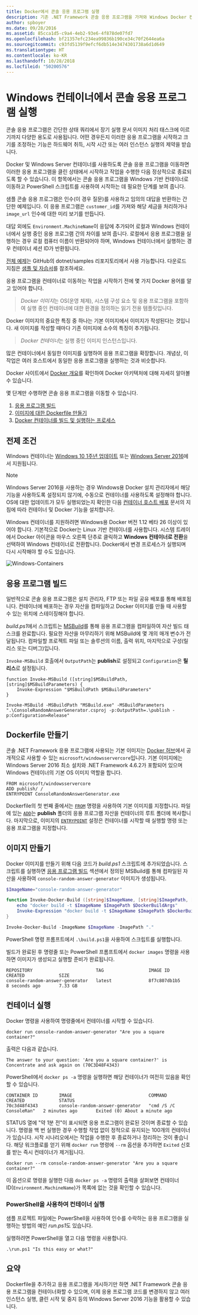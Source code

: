 ```yaml
---
title: Docker에서 콘솔 응용 프로그램 실행
description: 기존 .NET Framework 콘솔 응용 프로그램을 가져와 Windows Docker 컨테이너에서 실행하는 방법을 알아봅니다.
author: spboyer
ms.date: 09/28/2016
ms.assetid: 85cca1d5-c9a4-4eb2-93e6-4f878de07fd7
ms.openlocfilehash: bf21357efc234ea99836b190ce34c70f2644ea6a
ms.sourcegitcommit: c93fd5139f9efcf6db514e3474301738a6d1d649
ms.translationtype: HT
ms.contentlocale: ko-KR
ms.lasthandoff: 10/28/2018
ms.locfileid: "50200576"
---
```

# <a name="running-console-applications-in-windows-containers"></a>Windows 컨테이너에서 콘솔 응용 프로그램 실행

콘솔 응용 프로그램은 간단한 상태 쿼리에서 장기 실행 문서 이미지 처리 태스크에 이르기까지 다양한 용도로 사용됩니다. 어떤 경우든지 이러한 응용 프로그램을 시작하고 크기를 조정하는 기능은 하드웨어 취득, 시작 시간 또는 여러 인스턴스 실행의 제약을 받습니다.

Docker 및 Windows Server 컨테이너를 사용하도록 콘솔 응용 프로그램을 이동하면 이러한 응용 프로그램을 클린 상태에서 시작하고 작업을 수행한 다음 정상적으로 종료되도록 할 수 있습니다. 이 항목에서는 콘솔 응용 프로그램을 Windows 기반 컨테이너로 이동하고 PowerShell 스크립트를 사용하여 시작하는 데 필요한 단계를 보여 줍니다.

샘플 콘솔 응용 프로그램은 인수(이 경우 질문)를 사용하고 임의의 대답을 반환하는 간단한 예제입니다. 이 응용 프로그램은 `customer_id`를 가져와 해당 세금을 처리하거나 `image_url` 인수에 대한 미리 보기를 만듭니다.

대답 외에도 `Environment.MachineName`이 응답에 추가되어 로컬과 Windows 컨테이너에서 실행 중인 응용 프로그램 간의 차이를 보여 줍니다. 로컬에서 응용 프로그램을 실행하는 경우 로컬 컴퓨터 이름이 반환되어야 하며, Windows 컨테이너에서 실행하는 경우 컨테이너 세션 ID가 반환됩니다.

[전체 예제](https://github.com/dotnet/samples/tree/master/framework/docker/ConsoleRandomAnswerGenerator)는 GitHub의 dotnet/samples 리포지토리에서 사용 가능합니다. 다운로드 지침은 [샘플 및 자습서](../../samples-and-tutorials/index.md#viewing-and-downloading-samples)를 참조하세요.

응용 프로그램을 컨테이너로 이동하는 작업을 시작하기 전에 몇 가지 Docker 용어를 알고 있어야 합니다.

> *Docker 이미지*는 OS(운영 체제), 시스템 구성 요소 및 응용 프로그램을 포함하여 실행 중인 컨테이너에 대한 환경을 정의하는 읽기 전용 템플릿입니다.

Docker 이미지의 중요한 특징 중 하나는 기본 이미지에서 이미지가 작성된다는 것입니다. 새 이미지를 작성할 때마다 기존 이미지에 소수의 특징이 추가됩니다. 

> *Docker 컨테이너*는 실행 중인 이미지 인스턴스입니다. 

많은 컨테이너에서 동일한 이미지를 실행하여 응용 프로그램을 확장합니다.
개념상, 이 작업은 여러 호스트에서 동일한 응용 프로그램을 실행하는 것과 비슷합니다.

Docker 사이트에서 [Docker 개요](https://docs.docker.com/engine/understanding-docker/)를 확인하여 Docker 아키텍처에 대해 자세히 알아볼 수 있습니다. 

몇 단계만 수행하면 콘솔 응용 프로그램을 이동할 수 있습니다.

1. [응용 프로그램 빌드](#building-the-application)
1. [이미지에 대한 Dockerfile 만들기](#creating-the-dockerfile)
1. [Docker 컨테이너를 빌드 및 실행하는 프로세스](#creating-the-image)

## <a name="prerequisites"></a>전제 조건
Windows 컨테이너는 [Windows 10 1주년 업데이트](https://www.microsoft.com/en-us/software-download/windows10/) 또는 [Windows Server 2016](https://www.microsoft.com/en-us/cloud-platform/windows-server)에서 지원됩니다.

> [!NOTE]
>Windows Server 2016을 사용하는 경우 Windows용 Docker 설치 관리자에서 해당 기능을 사용하도록 설정되지 않기에, 수동으로 컨테이너를 사용하도록 설정해야 합니다. OS에 대한 업데이트가 모두 실행되었는지 확인한 다음 [컨테이너 호스트 배포](/virtualization/windowscontainers/deploy-containers/deploy-containers-on-server) 문서의 지침에 따라 컨테이너 및 Docker 기능을 설치합니다.

Windows 컨테이너를 지원하려면 Windows용 Docker 버전 1.12 베타 26 이상이 있어야 합니다. 기본적으로 Docker는 Linux 기반 컨테이너를 사용합니다. 시스템 트레이에서 Docker 아이콘을 마우스 오른쪽 단추로 클릭하고 **Windows 컨테이너로 전환**을 선택하여 Windows 컨테이너로 전환합니다. Docker에서 변경 프로세스가 실행되며 다시 시작해야 할 수도 있습니다.

![Windows-Containers](./media/console/SwitchContainer.png)

## <a name="building-the-application"></a>응용 프로그램 빌드
일반적으로 콘솔 응용 프로그램은 설치 관리자, FTP 또는 파일 공유 배포를 통해 배포됩니다. 컨테이너에 배포하는 경우 자산을 컴파일하고 Docker 이미지를 만들 때 사용할 수 있는 위치에 스테이징해야 합니다.

*build.ps1*에서 스크립트는 [MSBuild](/visualstudio/msbuild/msbuild)를 통해 응용 프로그램을 컴파일하여 자산 빌드 태스크를 완료합니다. 필요한 자산을 마무리하기 위해 MSBuild에 몇 개의 매개 변수가 전달됩니다. 컴파일할 프로젝트 파일 또는 솔루션의 이름, 출력 위치, 마지막으로 구성(릴리스 또는 디버그)입니다.

`Invoke-MSBuild` 호출에서 `OutputPath`는 **publish**로 설정되고 `Configuration`은 **릴리스**로 설정됩니다. 

```
function Invoke-MSBuild ([string]$MSBuildPath, [string]$MSBuildParameters) {
    Invoke-Expression "$MSBuildPath $MSBuildParameters"
}

Invoke-MSBuild -MSBuildPath "MSBuild.exe" -MSBuildParameters ".\ConsoleRandomAnswerGenerator.csproj -p:OutputPath=.\publish -p:Configuration=Release"
```

## <a name="creating-the-dockerfile"></a>Dockerfile 만들기
콘솔 .NET Framework 응용 프로그램에 사용되는 기본 이미지는 [Docker 허브](https://hub.docker.com/r/microsoft/windowsservercore/)에서 공개적으로 사용할 수 있는 `microsoft/windowsservercore`입니다. 기본 이미지에는 Windows Server 2016 최소 설치와 .NET Framework 4.6.2가 포함되어 있으며 Windows 컨테이너의 기본 OS 이미지 역할을 합니다.

```
FROM microsoft/windowsservercore
ADD publish/ /
ENTRYPOINT ConsoleRandomAnswerGenerator.exe
```
Dockerfile의 첫 번째 줄에서는 [`FROM`](https://docs.docker.com/engine/reference/builder/#/from) 명령을 사용하여 기본 이미지를 지정합니다. 파일에 있는 [`ADD`](https://docs.docker.com/engine/reference/builder/#/add)는 **publish** 폴더의 응용 프로그램 자산을 컨테이너의 루트 폴더에 복사합니다. 마지막으로, 이미지의 [`ENTRYPOINT`](https://docs.docker.com/engine/reference/builder/#/entrypoint) 설정은 컨테이너를 시작할 때 실행할 명령 또는 응용 프로그램을 지정합니다. 

## <a name="creating-the-image"></a>이미지 만들기
Docker 이미지를 만들기 위해 다음 코드가 *build.ps1* 스크립트에 추가되었습니다. 스크립트를 실행하면 [응용 프로그램 빌드](#building-the-application) 섹션에서 정의된 MSBuild를 통해 컴파일된 자산을 사용하여 `console-random-answer-generator` 이미지가 생성됩니다.

```powershell
$ImageName="console-random-answer-generator"

function Invoke-Docker-Build ([string]$ImageName, [string]$ImagePath, [string]$DockerBuildArgs = "") {
    echo "docker build -t $ImageName $ImagePath $DockerBuildArgs"
    Invoke-Expression "docker build -t $ImageName $ImagePath $DockerBuildArgs"
}

Invoke-Docker-Build -ImageName $ImageName -ImagePath "."
```

PowerShell 명령 프롬프트에서 `.\build.ps1`을 사용하여 스크립트를 실행합니다.

빌드가 완료된 후 명령줄 또는 PowerShell 프롬프트에서 `docker images` 명령을 사용하면 이미지가 생성되고 실행할 준비가 완료됩니다.

```
REPOSITORY                        TAG                 IMAGE ID            CREATED             SIZE
console-random-answer-generator   latest              8f7c807db1b5        8 seconds ago       7.33 GB
```

## <a name="running-the-container"></a>컨테이너 실행
Docker 명령을 사용하여 명령줄에서 컨테이너를 시작할 수 있습니다.

```
docker run console-random-answer-generator "Are you a square container?"
```

출력은 다음과 같습니다.

```
The answer to your question: 'Are you a square container?' is Concentrate and ask again on (70C3D48F4343)
```

PowerShell에서 `docker ps -a` 명령을 실행하면 해당 컨테이너가 여전히 있음을 확인할 수 있습니다.

```
CONTAINER ID        IMAGE                             COMMAND                  CREATED             STATUS                          
70c3d48f4343        console-random-answer-generator   "cmd /S /C ConsoleRan"   2 minutes ago       Exited (0) About a minute ago      
```

STATUS 열에 "약 1분 전"이 표시되면 응용 프로그램이 완료된 것이며 종료할 수 있습니다. 명령을 백 번 실행한 경우 수행할 작업 없이 정적으로 유지되는 100개의 컨테이너가 있습니다. 시작 시나리오에서는 작업을 수행한 후 종료하거나 정리하는 것이 좋습니다. 해당 워크플로를 얻기 위해 `docker run` 명령에 `--rm` 옵션을 추가하면 `Exited` 신호를 받는 즉시 컨테이너가 제거됩니다.

```
docker run --rm console-random-answer-generator "Are you a square container?"
```

이 옵션으로 명령을 실행한 다음 `docker ps -a` 명령의 출력을 살펴보면 컨테이너 ID(`Environment.MachineName`)가 목록에 없는 것을 확인할 수 있습니다.

### <a name="running-the-container-using-powershell"></a>PowerShell을 사용하여 컨테이너 실행
샘플 프로젝트 파일에는 PowerShell을 사용하여 인수를 수락하는 응용 프로그램을 실행하는 방법의 예인 *run.ps1*도 있습니다.

실행하려면 PowerShell을 열고 다음 명령을 사용합니다.

```
.\run.ps1 "Is this easy or what?"
```

## <a name="summary"></a>요약
Dockerfile을 추가하고 응용 프로그램을 게시하기만 하면 .NET Framework 콘솔 응용 프로그램을 컨테이너화할 수 있으며, 이제 응용 프로그램 코드를 변경하지 않고 여러 인스턴스 실행, 클린 시작 및 중지 등의 Windows Server 2016 기능을 활용할 수 있습니다.
